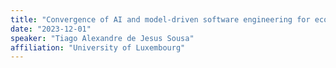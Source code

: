 ```yaml
---
title: "Convergence of AI and model-driven software engineering for ecosystem resilience prediction"
date: "2023-12-01"
speaker: "Tiago Alexandre de Jesus Sousa"
affiliation: "University of Luxembourg"
---
```

